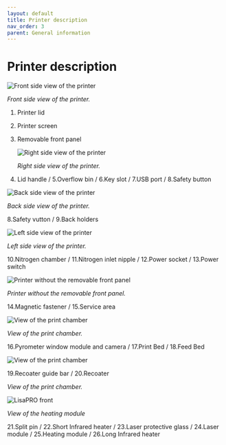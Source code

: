 ```yaml
---
layout: default
title: Printer description
nav_order: 3
parent: General information
---
```

<h1> Printer description </h1>

![Front side view of the printer](/description1.png)

*Front side view of the printer.* 

1. Printer lid
2. Printer screen
3. Removable front panel   

   ![Right side view of the printer](/description2.png)

   *Right side view of the printer.*

4. Lid handle 
/ 5.Overflow bin / 6.Key slot / 7.USB port / 8.Safety button

![Back side view of the printer](/description3.png)

*Back side view of the printer.*

8.Safety vutton / 9.Back holders

![Left side view of the printer](/description4.png)

*Left side view of the printer.*

10.Nitrogen chamber / 11.Nitrogen inlet nipple / 12.Power socket / 13.Power switch

![Printer without the removable front panel](/description5.png)

*Printer without the removable front panel.*

14.Magnetic fastener / 15.Service area

![View of the print chamber](/description6.png)

*View of the print chamber.*

16.Pyrometer window module and camera / 17.Print Bed / 18.Feed Bed

![View of the print chamber](/description7.png)

19.Recoater guide bar / 20.Recoater

*View of the print chamber.*

![LisaPRO front](/description8.png)

*View of the heating module*

21.Split pin / 22.Short Infrared heater / 23.Laser protective glass / 24.Laser module / 25.Heating module / 26.Long Infrared heater
